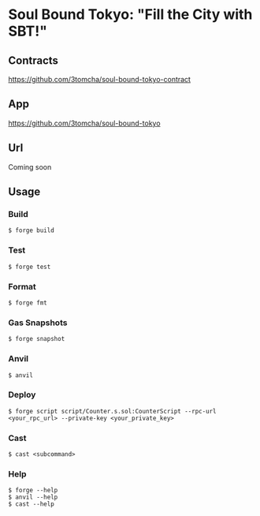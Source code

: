 # Soul Bound Tokyo: "Fill the City with SBT!"
## Contracts
https://github.com/3tomcha/soul-bound-tokyo-contract<br>
## App
https://github.com/3tomcha/soul-bound-tokyo<br>
## Url
Coming soon<br>

## Usage

### Build

```shell
$ forge build
```

### Test

```shell
$ forge test
```

### Format

```shell
$ forge fmt
```

### Gas Snapshots

```shell
$ forge snapshot
```

### Anvil

```shell
$ anvil
```

### Deploy

```shell
$ forge script script/Counter.s.sol:CounterScript --rpc-url <your_rpc_url> --private-key <your_private_key>
```

### Cast

```shell
$ cast <subcommand>
```

### Help

```shell
$ forge --help
$ anvil --help
$ cast --help
```
